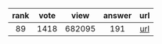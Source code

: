 
| rank | vote | view | answer | url |
|:-:|:-:|:-:|:-:|:-:|
|89|1418|682095|191| [url](http://stackoverflow.com/questions/101268/hidden-features-of-python) |
